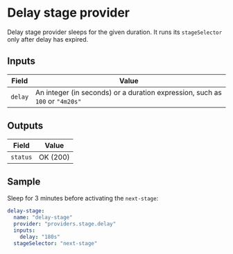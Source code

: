 # Delay stage provider

Delay stage provider sleeps for the given duration. It runs its `stageSelector` only after delay has expired.

## Inputs

| Field | Value |
|-------|-------|
| `delay` | An integer (in seconds) or a duration expression, such as `100` or `"4m20s"`

## Outputs

| Field | Value |
|-------|-------|
| `status` | OK (200) |

## Sample

Sleep for 3 minutes before activating the `next-stage`:

```yaml
delay-stage:
  name: "delay-stage"
  provider: "providers.stage.delay"
  inputs:
    delay: "180s"
  stageSelector: "next-stage"
```
